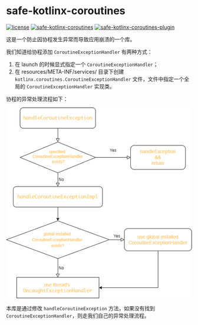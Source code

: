 # safe-kotlinx-coroutines

[![license](https://img.shields.io/badge/license-Apache--2.0-blue.svg)](https://www.apache.org/licenses/LICENSE-2.0)
[![safe-kotlinx-coroutines](https://img.shields.io/badge/safe--kotlinx--coroutines-0.0.1--SNAPSHOT-brightgreen.svg)](https://search.maven.org/artifact/io.github.porum/safe-kotlinx-coroutines/0.0.1-SNAPSHOT/jar)
[![safe-kotlinx-coroutines-plugin](https://img.shields.io/badge/safe--kotlinx--coroutines--plugin-0.0.1--SNAPSHOT-brightgreen.svg)](https://search.maven.org/artifact/io.github.porum/safe-kotlinx-coroutines-plugin/0.0.1-SNAPSHOT/jar)

这是一个防止因协程发生异常而导致应用崩溃的一个库。

我们知道给协程添加 `CoroutineExceptionHandler` 有两种方式：

1. 在 launch 的时候显式指定一个 `CoroutineExceptionHandler`；
2. 在 resources/META-INF/services/ 目录下创建 `kotlinx.coroutines.CoroutineExceptionHandler` 文件，文件中指定一个全局的 `CoroutineExceptionHandler` 实现类。

协程的异常处理流程如下：

![diagrams](./assets/coroutine-exception-handler.png)

本库是通过修改 `handleCoroutineException` 方法，如果没有找到 `CoroutineExceptionHandler`，则走我们自己的异常处理流程。